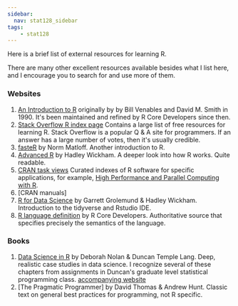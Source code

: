```yaml
---
sidebar:
  nav: stat128_sidebar
tags:
    - stat128
---
```


Here is a brief list of external resources for learning R.

<!--more-->     

There are many other excellent resources available besides what I list here, and I encourage you to search for and use more of them.

### Websites

1. [An Introduction to R](https://cran.r-project.org/doc/manuals/r-release/R-intro.html) originally by by Bill Venables and David M. Smith in 1990.
    It's been maintained and refined by R Core Developers since then.
1. [Stack Overflow R index page](https://stackoverflow.com/tags/r/info)
    Contains a large list of free resources for learning R.
    Stack Overflow is a popular Q & A site for programmers.
    If an answer has a large number of votes, then it's usually credible.
1. [fasteR](https://github.com/matloff/fasteR) by Norm Matloff.
    Another introduction to R.
2. [Advanced R](http://adv-r.had.co.nz/Introduction.html) by Hadley Wickham.
    A deeper look into how R works.
    Quite readable.
2. [CRAN task views](https://cran.r-project.org/web/views/)
    Curated indexes of R software for specific applications, for example, [High Performance and Parallel Computing with R](https://cran.r-project.org/web/views/HighPerformanceComputing.html).
2. [CRAN manuals]
2. [R for Data Science](https://r4ds.had.co.nz/) by Garrett Grolemund & Hadley Wickham.
    Introduction to the tidyverse and Rstudio IDE.
3. [R language definition](https://cran.r-project.org/doc/manuals/r-release/R-lang.html) by R Core Developers.
    Authoritative source that specifies precisely the semantics of the language.

### Books

1. [Data Science in R](https://www.routledge.com/Data-Science-in-R-A-Case-Studies-Approach-to-Computational-Reasoning-and/Nolan-Lang/p/book/9781482234817) by Deborah Nolan & Duncan Temple Lang.
    Deep, realistic case studies in data science.
    I recognize several of these chapters from assignments in Duncan's graduate level statistical programming class.
    [accompanying website](http://rdatasciencecases.org/)
2. [The Pragmatic Programmer] by David Thomas & Andrew Hunt.
    Classic text on general best practices for programming, not R specific.
